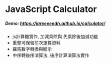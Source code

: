 # JavaScript Calculator

##### Demo: https://jareeeeedh.github.io/calculator/

* js計算機實作, 加減乘除與 先乘除後加減功能
* 重整可保留前次運算資料
* 羅馬數字轉換與顯示
* 中序轉後序演算法, 後序計算演算法實作